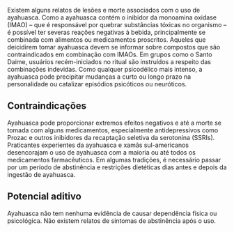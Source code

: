 Existem alguns relatos de lesões e morte associados com o uso de ayahuasca. Como a ayahuasca contém o inibidor da monoamina oxidase (IMAO) – que é responsável por quebrar substâncias tóxicas no organismo – é possível ter severas reações negativas à bebida, principalmente se combinada com alimentos ou medicamentos proscritos. Aqueles que deicidirem tomar ayahuasca devem se informar sobre compostos que são contraindicados em combinação com IMAOs. Em grupos como o Santo Daime, usuários recém-iniciados no ritual são instruídos a respeito das combinações indevidas. Como qualquer psicodélico mais intenso, a ayahuasca pode precipitar mudanças a curto ou longo prazo na personalidade ou catalizar episódios psicóticos ou neuróticos.

## Contraindicações

Ayahuasca pode proporcionar extremos efeitos negativos e até a morte se tomada com alguns medicamentos, especialmente antidepressivos como Prozac e outros inibidores da recaptação seletiva da serotonina (SSRIs). Praticantes experientes da ayahuasca e xamãs sul-americanos desencorajam o uso de ayahuasca com a maioria ou até todos os medicamentos farmacêuticos. Em algumas tradições, é necessário passar por um período de abstinência e restrições dietéticas dias antes e depois da ingestão de ayahuasca.

## Potencial aditivo

Ayahuasca não tem nenhuma evidência de causar dependência física ou psicológica. Não existem relatos de sintomas de abstinência após o uso.